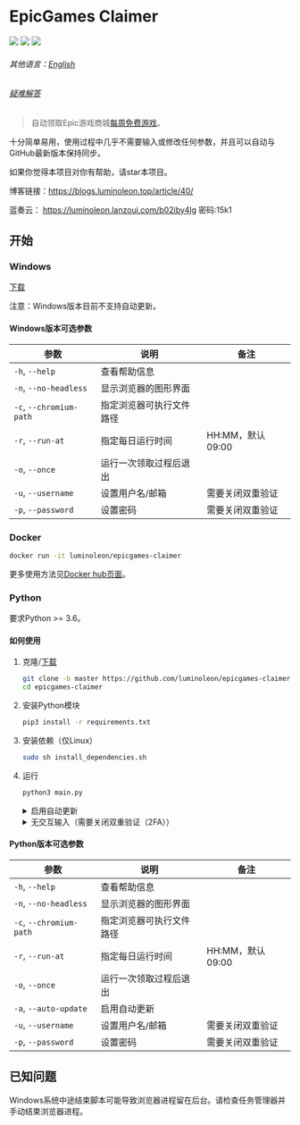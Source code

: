 # EpicGames Claimer

<!-- [START badges] -->

![](https://img.shields.io/badge/language-python-3572A5.svg) ![](https://img.shields.io/github/license/luminoleon/epicgames-claimer.svg) ![](https://img.shields.io/github/last-commit/luminoleon/epicgames-claimer.svg)

<!-- [END badges] -->

###### 其他语言：[English](../README.md)

###### [疑难解答](troubleshooting_zh.md)

> 自动领取Epic游戏商城[每周免费游戏](https://www.epicgames.com/store/free-games)。

十分简单易用，使用过程中几乎不需要输入或修改任何参数，并且可以自动与GitHub最新版本保持同步。

如果你觉得本项目对你有帮助，请star本项目。

博客链接：<https://blogs.luminoleon.top/article/40/>

蓝奏云： <https://luminoleon.lanzoui.com/b02iby4lg> 密码:15k1

## 开始

### Windows

[下载](https://github.com/luminoleon/epicgames-claimer/releases)

注意：Windows版本目前不支持自动更新。

#### Windows版本可选参数

| 参数                      | 说明                    | 备注            |
| ------------------------- | -----------------------| --------------- |
| `-h`, `--help`            | 查看帮助信息            |                 |
| `-n`, `--no-headless`     | 显示浏览器的图形界面     |                 |
| `-c`, `--chromium-path`   | 指定浏览器可执行文件路径 |                 |
| `-r`, `--run-at`          | 指定每日运行时间        | HH:MM，默认09:00 |
| `-o`, `--once`            | 运行一次领取过程后退出   |                 |
| `-u`, `--username`        | 设置用户名/邮箱         | 需要关闭双重验证  |
| `-p`, `--password`        | 设置密码                | 需要关闭双重验证 |

### Docker

``` bash
docker run -it luminoleon/epicgames-claimer
```

更多使用方法见[Docker hub页面](https://hub.docker.com/r/luminoleon/epicgames-claimer)。

### Python

要求Python >= 3.6。

#### 如何使用

1. 克隆/[下载](https://github.com/luminoleon/epicgames-claimer/releases)

    ``` bash
    git clone -b master https://github.com/luminoleon/epicgames-claimer.git
    cd epicgames-claimer
    ```

2. 安装Python模块

    ``` bash
    pip3 install -r requirements.txt
    ```

3. 安装依赖（仅Linux）

    ``` bash
    sudo sh install_dependencies.sh
    ```

4. 运行

    ``` bash
    python3 main.py
    ```

    <details>
    <summary>启用自动更新</summary>

    ```bash
    python3 main.py --auto-update
    ```

    </details>

    <details>
    <summary>无交互输入（需要关闭双重验证（2FA））</summary>

    ```bash
    python3 main.py -u <你的邮箱> -p <你的密码>
    ```

    </details>

#### Python版本可选参数

| 参数                    | 说明                     | 备注            |
| ----------------------- | ----------------------- | --------------- |
| `-h`, `--help`          | 查看帮助信息             |                 |
| `-n`, `--no-headless`   | 显示浏览器的图形界面      |                 |
| `-c`, `--chromium-path` | 指定浏览器可执行文件路径  |                 |
| `-r`, `--run-at`        | 指定每日运行时间         | HH:MM，默认09:00 |
| `-o`, `--once`          | 运行一次领取过程后退出    |                 |
| `-a`, `--auto-update`   | 启用自动更新             |                 |
| `-u`, `--username`      | 设置用户名/邮箱          | 需要关闭双重验证  |
| `-p`, `--password`      | 设置密码                 | 需要关闭双重验证 |

## 已知问题

Windows系统中途结束脚本可能导致浏览器进程留在后台。请检查任务管理器并手动结束浏览器进程。
